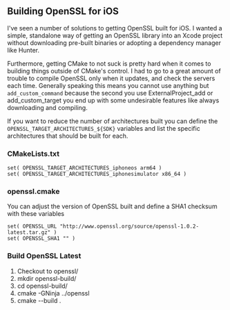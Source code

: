 ## Building OpenSSL for iOS

I've seen a number of solutions to getting OpenSSL built for iOS. I wanted a simple, standalone way of getting an OpenSSL library into an Xcode project without downloading pre-built binaries or adopting a dependency manager like Hunter.

Furthermore, getting CMake to not suck is pretty hard when it comes to building things outside of CMake's control. I had to go to a great amount of trouble to compile OpenSSL only when it updates, and check the servers each time. Generally speaking this means you cannot use anything but `add_custom_command` because the second you use ExternalProject_add or add_custom_target you end up with some undesirable features like always downloading and compiling.

If you want to reduce the number of architectures built you can define the `OPENSSL_TARGET_ARCHITECTURES_${SDK}` variables and list the specific architectures that should be built for each. 


### CMakeLists.txt

    set( OPENSSL_TARGET_ARCHITECTURES_iphoneos arm64 )
    set( OPENSSL_TARGET_ARCHITECTURES_iphonesimulator x86_64 )


### openssl.cmake

You can adjust the version of OpenSSL built and define a SHA1 checksum with these variables

    set( OPENSSL_URL "http://www.openssl.org/source/openssl-1.0.2-latest.tar.gz" )
    set( OPENSSL_SHA1 "" )


### Build OpenSSL Latest

  1. Checkout to openssl/ 
  2. mkdir openssl-build/
  3. cd openssl-build/
  4. cmake -GNinja ../openssl
  5. cmake --build .
